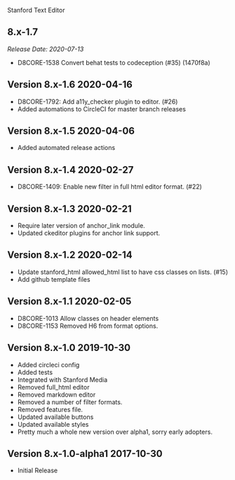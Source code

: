 Stanford Text Editor

8.x-1.7
--------------------------------------------------------------------------------
_Release Date: 2020-07-13_

- D8CORE-1538 Convert behat tests to codeception (#35) (1470f8a)

Version 8.x-1.6                                                       2020-04-16
--------------------------------------------------------------------------------
- D8CORE-1792: Add a11y_checker plugin to editor. (#26)
- Added automations to CircleCI for master branch releases

Version 8.x-1.5                                                       2020-04-06
--------------------------------------------------------------------------------
- Added automated release actions

Version 8.x-1.4                                                       2020-02-27
--------------------------------------------------------------------------------
- D8CORE-1409: Enable new filter in full html editor format. (#22)

Version 8.x-1.3                                                       2020-02-21
--------------------------------------------------------------------------------
- Require later version of anchor_link module.
- Updated ckeditor plugins for anchor link support.

Version 8.x-1.2                                                       2020-02-14
--------------------------------------------------------------------------------
- Update stanford_html allowed_html list to have css classes on lists. (#15)
- Add github template files

Version 8.x-1.1                                                       2020-02-05
--------------------------------------------------------------------------------
- D8CORE-1013 Allow classes on header elements
- D8CORE-1153 Removed H6 from format options.


Version 8.x-1.0                                                       2019-10-30
--------------------------------------------------------------------------------
- Added circleci config
- Added tests
- Integrated with Stanford Media
- Removed full_html editor
- Removed markdown editor
- Removed a number of filter formats.
- Removed features file.
- Updated available buttons
- Updated available styles
- Pretty much a whole new version over alpha1, sorry early adopters.

Version 8.x-1.0-alpha1                                                2017-10-30
--------------------------------------------------------------------------------

- Initial Release
